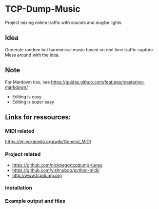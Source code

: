 # TCP-Dump-Music

Project mixing online traffic with sounds and maybe lights


## Idea
Generate random but harmonical music based on real time traffic capture. Mess around with the idea.

## Note
For Mardown tips, see https://guides.github.com/features/mastering-markdown/
* Editing is easy
* Editing is super easy

## Links for ressources:
### MIDI related
https://en.wikipedia.org/wiki/General_MIDI

### Project related
  * https://github.com/nickpegg/tcpdump-tunes
  * https://github.com/vishnubob/python-midi/
  * http://www.tcpdump.org

### Installation

### Example output and files
